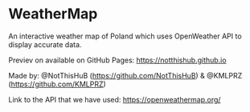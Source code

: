 # WeatherMap
An interactive weather map of Poland which uses OpenWeather API to display accurate data.

Previev on available on GitHub Pages:
https://notthishub.github.io

Made by:
@NotThisHuB (https://github.com/NotThisHuB) & 
@KMLPRZ (https://github.com/KMLPRZ)

Link to the API that we have used:
https://openweathermap.org/
